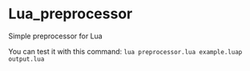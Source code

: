 # Lua_preprocessor
Simple preprocessor for Lua

You can test it with this command:
`lua preprocessor.lua example.luap output.lua`